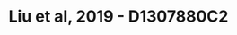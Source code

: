 ---
title: Liu et al, 2019 - D1307880C2
layout: osd-exhibit
paper: config-liu-2019
figure: D1307880C2
---